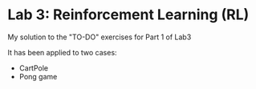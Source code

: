# Lab 3: Reinforcement Learning (RL) 

My solution to the "TO-DO" exercises for Part 1 of Lab3 

It has been applied to two cases:

- CartPole 
- Pong game
